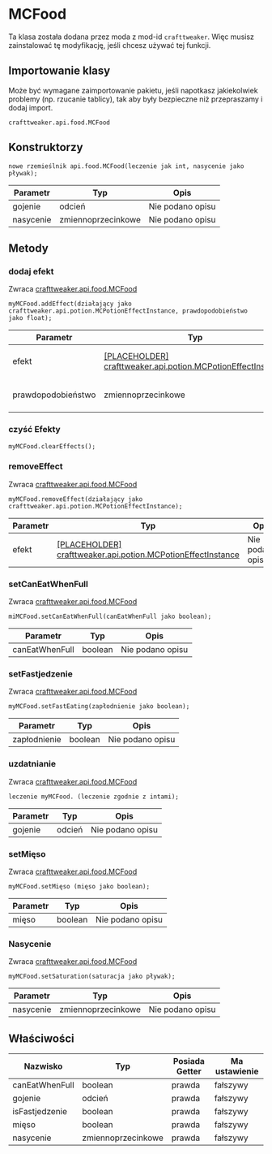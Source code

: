 # MCFood

Ta klasa została dodana przez moda z mod-id `crafttweaker`. Więc musisz zainstalować tę modyfikację, jeśli chcesz używać tej funkcji.

## Importowanie klasy
Może być wymagane zaimportowanie pakietu, jeśli napotkasz jakiekolwiek problemy (np. rzucanie tablicy), tak aby były bezpieczne niż przepraszamy i dodaj import.
```zenscript
crafttweaker.api.food.MCFood
```

## Konstruktorzy
```zenscript
nowe rzemieślnik api.food.MCFood(leczenie jak int, nasycenie jako pływak);
```
| Parametr  | Typ                | Opis             |
| --------- | ------------------ | ---------------- |
| gojenie   | odcień             | Nie podano opisu |
| nasycenie | zmiennoprzecinkowe | Nie podano opisu |



## Metody
### dodaj efekt

Zwraca [crafttweaker.api.food.MCFood](/vanilla/api/food/MCFood)

```zenscript
myMCFood.addEffect(działający jako crafttweaker.api.potion.MCPotionEffectInstance, prawdopodobieństwo jako float);
```

| Parametr           | Typ                                                                                                         | Opis             |
| ------------------ | ----------------------------------------------------------------------------------------------------------- | ---------------- |
| efekt              | [[PLACEHOLDER] crafttweaker.api.potion.MCPotionEffectInstance](/vanilla/api/potions/MCPotionEffectInstance) | Nie podano opisu |
| prawdopodobieństwo | zmiennoprzecinkowe                                                                                          | Nie podano opisu |


### czyść Efekty

```zenscript
myMCFood.clearEffects();
```

### removeEffect

Zwraca [crafttweaker.api.food.MCFood](/vanilla/api/food/MCFood)

```zenscript
myMCFood.removeEffect(działający jako crafttweaker.api.potion.MCPotionEffectInstance);
```

| Parametr | Typ                                                                                                         | Opis             |
| -------- | ----------------------------------------------------------------------------------------------------------- | ---------------- |
| efekt    | [[PLACEHOLDER] crafttweaker.api.potion.MCPotionEffectInstance](/vanilla/api/potions/MCPotionEffectInstance) | Nie podano opisu |


### setCanEatWhenFull

Zwraca [crafttweaker.api.food.MCFood](/vanilla/api/food/MCFood)

```zenscript
miMCFood.setCanEatWhenFull(canEatWhenFull jako boolean);
```

| Parametr       | Typ     | Opis             |
| -------------- | ------- | ---------------- |
| canEatWhenFull | boolean | Nie podano opisu |


### setFastjedzenie

Zwraca [crafttweaker.api.food.MCFood](/vanilla/api/food/MCFood)

```zenscript
myMCFood.setFastEating(zapłodnienie jako boolean);
```

| Parametr     | Typ     | Opis             |
| ------------ | ------- | ---------------- |
| zapłodnienie | boolean | Nie podano opisu |


### uzdatnianie

Zwraca [crafttweaker.api.food.MCFood](/vanilla/api/food/MCFood)

```zenscript
leczenie myMCFood. (leczenie zgodnie z intami);
```

| Parametr | Typ    | Opis             |
| -------- | ------ | ---------------- |
| gojenie  | odcień | Nie podano opisu |


### setMięso

Zwraca [crafttweaker.api.food.MCFood](/vanilla/api/food/MCFood)

```zenscript
myMCFood.setMięso (mięso jako boolean);
```

| Parametr | Typ     | Opis             |
| -------- | ------- | ---------------- |
| mięso    | boolean | Nie podano opisu |


### Nasycenie

Zwraca [crafttweaker.api.food.MCFood](/vanilla/api/food/MCFood)

```zenscript
myMCFood.setSaturation(saturacja jako pływak);
```

| Parametr  | Typ                | Opis             |
| --------- | ------------------ | ---------------- |
| nasycenie | zmiennoprzecinkowe | Nie podano opisu |



## Właściwości

| Nazwisko       | Typ                | Posiada Getter | Ma ustawienie |
| -------------- | ------------------ | -------------- | ------------- |
| canEatWhenFull | boolean            | prawda         | fałszywy      |
| gojenie        | odcień             | prawda         | fałszywy      |
| isFastjedzenie | boolean            | prawda         | fałszywy      |
| mięso          | boolean            | prawda         | fałszywy      |
| nasycenie      | zmiennoprzecinkowe | prawda         | fałszywy      |

